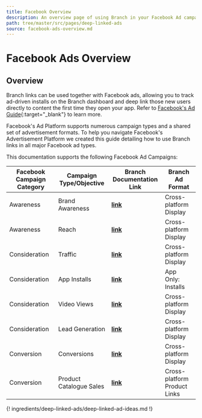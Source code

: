 ```yaml
---
title: Facebook Overview
description: An overview page of using Branch in your Facebook Ad campaigns.
path: tree/master/src/pages/deep-linked-ads
source: facebook-ads-overview.md
---
```

# Facebook Ads Overview

## Overview

Branch links can be used together with Facebook ads, allowing you to track ad-driven installs on the Branch dashboard and deep link those new users directly to content the first time they open your app. Refer to [Facebook's Ad Guide](https://www.facebook.com/business/ads-guide){:target="_blank"} to learn more.

Facebook's Ad Platform supports numerous campaign types and a shared set of advertisement formats. To help you navigate Facebook's Advertisement Platform we created this guide detailing how to use Branch links in all major Facebook ad types.

This documentation supports the following Facebook Ad Campaigns:

Facebook Campaign Category | Campaign Type/Objective | Branch Documentation Link | Branch Ad Format
--- | --- | --- | ---
Awareness | Brand Awareness | **[link](/pages/deep-linked-ads/facebook-platform-ads/#brand-awareness-campaign-setup)** | Cross-platform Display
Awareness | Reach | **[link](/pages/deep-linked-ads/facebook-platform-ads/#reach-campaign-setup)** | Cross-platform Display
Consideration | Traffic | **[link](/pages/deep-linked-ads/facebook-traffic-conversion-ads/#traffic-campaign-setup)** | Cross-platform Display
Consideration | App Installs | **[link](/pages/deep-linked-ads/facebook-app-install-ads/)** | App Only: Installs
Consideration | Video Views | **[link](/pages/deep-linked-ads/facebook-platform-ads/#video-views-campaign-setup)** | Cross-platform Display
Consideration | Lead Generation | **[link](/pages/deep-linked-ads/facebook-platform-ads/#lead-generation-campaign-setup)** | Cross-platform Display
Conversion | Conversions | **[link](/pages/deep-linked-ads/facebook-traffic-conversion-ads/#conversions-campaign-setup)** | Cross-platform Display
Conversion | Product Catalogue Sales | **[link](/pages/deep-linked-ads/facebook-dynamic-ads/)** | Cross-platform Product Links

<!-- Conversion | Store Visits | **[link]()** | Cross-platform Product Links -->

{! ingredients/deep-linked-ads/deep-linked-ad-ideas.md !}
